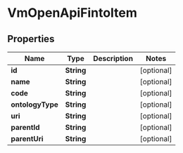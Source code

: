 
# VmOpenApiFintoItem

## Properties
Name | Type | Description | Notes
------------ | ------------- | ------------- | -------------
**id** | **String** |  |  [optional]
**name** | **String** |  |  [optional]
**code** | **String** |  |  [optional]
**ontologyType** | **String** |  |  [optional]
**uri** | **String** |  |  [optional]
**parentId** | **String** |  |  [optional]
**parentUri** | **String** |  |  [optional]



